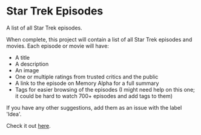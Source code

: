 # Star Trek Episodes
A list of all Star Trek episodes.

When complete, this project will contain a list of all Star Trek episodes and movies. Each episode or movie will have:
- A title
- A description
- An image
- One or multiple ratings from trusted critics and the public
- A link to the episode on Memory Alpha for a full summary
- Tags for easier browsing of the episodes (I might need help on this one; it could be hard to watch 700+ episodes and add tags to them)

If you have any other suggestions, add them as an issue with the label 'Idea'.

Check it out [here](https://asd1o1.github.io/star-trek-episodes).
